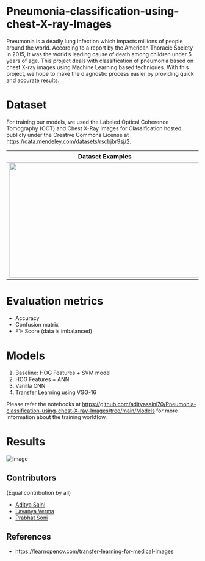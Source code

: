 # Pneumonia-classification-using-chest-X-ray-Images

Pneumonia is a deadly lung infection which impacts millions of people around the world. According to a report by the American Thoracic
Society in 2015, it was the world’s leading cause of death among children under 5 years of age.
This project deals with classification of pneumonia based on chest X-ray images using Machine
Learning based techniques. With this project,
we hope to make the diagnostic process easier
by providing quick and accurate results.

# Dataset
For training our models, we used the Labeled Optical Coherence Tomography (OCT) and Chest X-Ray Images for Classification hosted publicly under the Creative Commons License at https://data.mendeley.com/datasets/rscbjbr9sj/2.

Dataset Examples           |  Dataset Distribution
:-------------------------:|:-------------------------:
<img src="https://user-images.githubusercontent.com/49980787/124458163-4bc03a80-ddaa-11eb-87d2-fb707783f444.png" width="500" height="300"> | <img src="https://user-images.githubusercontent.com/49980787/124458390-888c3180-ddaa-11eb-8ac7-3ffca39f0022.png" width="500" height="300">



# Evaluation metrics
* Accuracy
* Confusion matrix
* F1- Score (data is imbalanced)

# Models
1.  Baseline: HOG Features + SVM model
3.  HOG Features + ANN
4.  Vanilla CNN
5.  Transfer Learning using VGG-16

Please refer the notebooks at https://github.com/adityasaini70/Pneumonia-classification-using-chest-X-ray-Images/tree/main/Models for more information about the training workflow.

# Results
![image](https://user-images.githubusercontent.com/49980787/124458584-c5582880-ddaa-11eb-8817-36dd5a9c6868.png)

## Contributors
(Equal contribution by all)
* [Aditya Saini](https://github.com/adityasaini70)
* [Lavanya Verma](https://github.com/broompa)
* [Prabhat Soni](https://github.com/prabhatsoni99)

## References
- https://learnopencv.com/transfer-learning-for-medical-images
